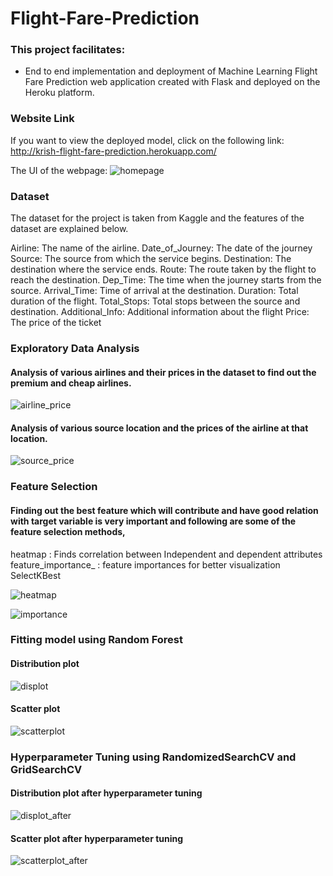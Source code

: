 # Flight-Fare-Prediction

### This project facilitates:

* End to end implementation and deployment of Machine Learning Flight Fare Prediction web application created with Flask and deployed on the Heroku platform.

### Website Link

If you want to view the deployed model, click on the following link:
http://krish-flight-fare-prediction.herokuapp.com/

The UI of the webpage:
![homepage][0]

### Dataset

The dataset for the project is taken from Kaggle and the features of the dataset are explained below.

Airline: The name of the airline.
Date_of_Journey: The date of the journey
Source: The source from which the service begins.
Destination: The destination where the service ends.
Route: The route taken by the flight to reach the destination.
Dep_Time: The time when the journey starts from the source.
Arrival_Time: Time of arrival at the destination.
Duration: Total duration of the flight.
Total_Stops: Total stops between the source and destination.
Additional_Info: Additional information about the flight
Price: The price of the ticket


### Exploratory Data Analysis

#### Analysis of various airlines and their prices in the dataset to find out the premium and cheap airlines.

![airline_price][1]

#### Analysis of various source location and the prices of the airline at that location.

![source_price][2]

### Feature Selection

#### Finding out the best feature which will contribute and have good relation with target variable is very important and following are some of the feature selection methods,

heatmap : Finds correlation between Independent and dependent attributes
feature_importance_ : feature importances for better visualization
SelectKBest

![heatmap][3]

![importance][4]

### Fitting model using Random Forest

#### Distribution plot

![displot][5]

#### Scatter plot

![scatterplot][6]

### Hyperparameter Tuning using RandomizedSearchCV and GridSearchCV

#### Distribution plot after hyperparameter tuning

![displot_after][7]

#### Scatter plot after hyperparameter tuning

![scatterplot_after][8]


[0]: images/homepage.png
[1]: images/airline_price.png
[2]: images/source_price.png
[3]: images/heatmap.png
[4]: images/importance.png
[5]: images/displot.png
[6]: images/scatterplot.png
[7]: images/displot_after.png
[8]: images/scatterplot_after.png
